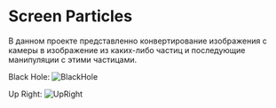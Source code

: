 # Screen Particles

В данном проекте представленно конвертирование изображения с камеры в изображение из каких-либо частиц и последующие манипуляции с этими частицами.

Black Hole:
![BlackHole](https://github.com/VladimirShat/Screen-Particles/blob/main/Gifs/BlackHole.gif)

Up Right:
![UpRight](https://github.com/VladimirShat/Screen-Particles/blob/main/Gifs/UpRight.gif)
